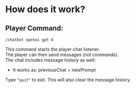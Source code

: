 # How does it work?

## Player Command:
```
/chatbot openai gpt-4
```

This command starts the player chat listener.  
The player can then send messages (not commands).  
The chat includes message history as well:
- It works as: previousChat + newPrompt  

Type `"quit"` to exit. This will also clear the message history.
